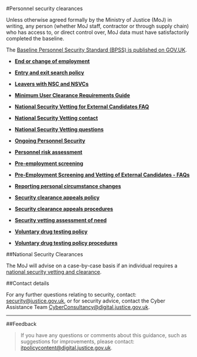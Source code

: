 #Personnel security clearances

Unless otherwise agreed formally by the Ministry of Justice (MoJ) in writing, any person (whether MoJ staff, contractor or through supply chain) who has access to, or direct control over, MoJ data must have satisfactorily completed the baseline.

The [Baseline Personnel Security Standard (BPSS) is published on GOV.UK](https://www.gov.uk/government/publications/government-baseline-personnel-security-standard).

* **[End or change of employment](https://security-guidance.service.justice.gov.uk/end-or-change-of-employment/)**  

* **[Entry and exit search policy](https://security-guidance.service.justice.gov.uk/entry-and-exit-search-policy/)**  

* **[Leavers with NSC and NSVCs](https://security-guidance.service.justice.gov.uk/leavers-with-nsc-and-nscvs/)**  

* **[Minimum User Clearance Requirements Guide](https://security-guidance.service.justice.gov.uk/minimum-user-clearance-requirements-guide/)**  

* **[National Security Vetting for External Candidates FAQ](https://security-guidance.service.justice.gov.uk/national-security-vetting-for-external-candidates-faq/)**  

* **[National Security Vetting contact](https://security-guidance.service.justice.gov.uk/national-security-vetting-contact/)**  

* **[National Security Vetting questions](https://security-guidance.service.justice.gov.uk/national-security-vetting-questions/)**  

* **[Ongoing Personnel Security](https://security-guidance.service.justice.gov.uk/ongoing-personnel-security/)**  

* **[Personnel risk assessment](https://security-guidance.service.justice.gov.uk/personnel-risk-assessment/)**  

* **[Pre-employment screening](https://security-guidance.service.justice.gov.uk/pre-employment-screening/)**  

* **[Pre-Employment Screening and Vetting of External Candidates - FAQs](https://security-guidance.service.justice.gov.uk/pre-employment-screening-and-vetting-of-external-candidates-faqs/)**  

* **[Reporting personal circumstance changes](https://security-guidance.service.justice.gov.uk/reporting-personal-circumstance-changes/)**  

* **[Security clearance appeals policy](https://security-guidance.service.justice.gov.uk/security-clearance-appeals-policy/)**  

* **[Security clearance appeals procedures](https://security-guidance.service.justice.gov.uk/security-clearance-appeals-procedures/)**  

* **[Security vetting assessment of need](https://security-guidance.service.justice.gov.uk/security-vetting-assessment-need/)**  

* **[Voluntary drug testing policy](https://security-guidance.service.justice.gov.uk/voluntary-drug-testing-policy/)**  

* **[Voluntary drug testing policy procedures](https://security-guidance.service.justice.gov.uk/voluntary-drug-testing-policy-procedures/)**  


##National Security Clearances

The MoJ will advise on a case-by-case basis if an individual requires a [national security vetting and clearance](https://www.gov.uk/guidance/security-vetting-and-clearance#applicant).

##Contact details

For any further questions relating to security, contact: [security@justice.gov.uk](mailto:security@justice.gov.uk), or for security advice, contact the Cyber Assistance Team [CyberConsultancy@digital.justice.gov.uk](mailto:CyberConsultancy@digital.justice.gov.uk).

---

##Feedback

> If you have any questions or comments about this guidance, such as suggestions for improvements, please contact: [itpolicycontent@digital.justice.gov.uk](mailto:itpolicycontent@digital.justice.gov.uk).

